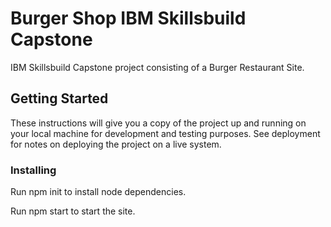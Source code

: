 # Burger Shop IBM Skillsbuild Capstone

IBM Skillsbuild Capstone project consisting of a Burger Restaurant Site.


## Getting Started

These instructions will give you a copy of the project up and running on
your local machine for development and testing purposes. See deployment
for notes on deploying the project on a live system.


### Installing
Run npm init to install node dependencies. 

Run npm start to start the site.  

